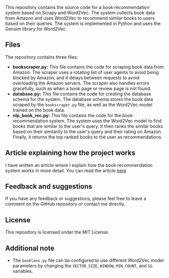 This repository contains the source code for a book recommendation system based on Scrapy and Word2Vec. The system collects book data from Amazon and uses Word2Vec to recommend similar books to users based on their queries. The system is implemented in Python and uses the Gensim library for Word2Vec.

## Files

The repository contains three files:

* **bookscraper.py:** This file contains the code for scraping book data from Amazon. The scraper uses a rotating list of user agents to avoid being blocked by Amazon, and it delays between requests to avoid overloading the Amazon servers. The scraper also handles errors gracefully, such as when a book page or review page is not found.
* **database.py:** This file contains the code for creating the database schema for the system. The database schema stores the book data scraped by the `bookscraper.py` file, as well as the Word2Vec model trained on the book data.
* **nlp_book_rec.py:** This file contains the code for the book recommendation system. The system uses the Word2Vec model to find books that are similar to the user's query. It then ranks the similar books based on their similarity to the user's query and their rating on Amazon. Finally, it returns the top ranked books to the user as recommendations.

## Article explaining how the project works
I have written an article where I explain how the book recommendation system works in more detail. You can read the article [here](https://medium.com/@thedataisaac/booklens-a-python-program-that-connects-you-to-books-of-your-interest-f1031a2a4d76)

## Feedback and suggestions
If you have any feedback or suggestions, please feel free to leave a comment on the GitHub repository or contact me directly.

## License
This repository is licensed under the MIT License.

## Additional note
* The `booklens.py` file can be configured to use different Word2Vec model parameters by changing the `VECTOR_SIZE`, `WINDOW`, `MIN_COUNT`, and `SG` variables.
